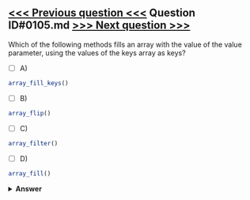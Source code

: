 [<<< Previous question <<<](0104.md)   Question ID#0105.md   [>>> Next question >>>](0106.md)
---

Which of the following methods fills an array with the value of the value parameter, using the values of the keys array as keys?

- [ ] A)
```php
array_fill_keys()
```

- [ ] B)
```php
array_flip()
```

- [ ] C)
```php
array_filter()
```

- [ ] D)
```php
array_fill()
```


<details><summary><b>Answer</b></summary>
<p>
  Answer: <strong>A</strong>
</p>
</details>
